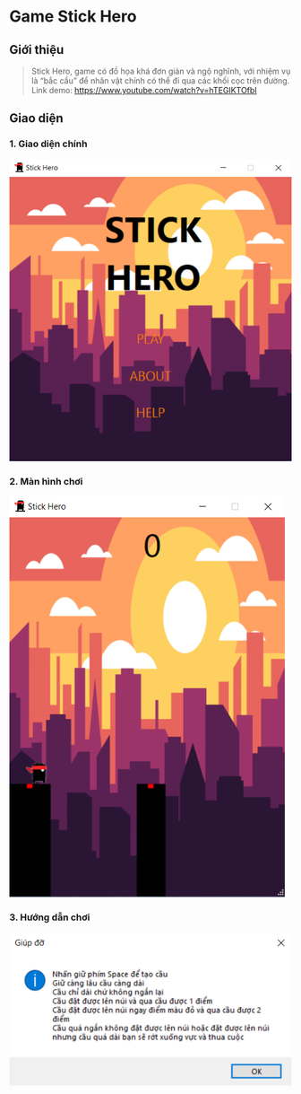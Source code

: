 # Game Stick Hero
## Giới thiệu
> Stick Hero, game có đồ họa khá đơn giản và ngộ nghĩnh, với nhiệm vụ là “bắc cầu” để nhân vật chính có thể đi qua các khối cọc trên đường.
> Link demo: https://www.youtube.com/watch?v=hTEGIKTOfbI
## Giao diện
### 1. Giao diện chính
![Giao diện chính](Intro/Menu.PNG)
### 2. Màn hình chơi
![Màn hình chơi](Intro/GamePlay.PNG)
### 3. Hướng dẫn chơi
![Hướng dẫn chơi](Intro/Help.PNG)
